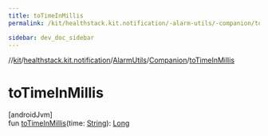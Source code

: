 ```yaml
---
title: toTimeInMillis
permalink: /kit/healthstack.kit.notification/-alarm-utils/-companion/to-time-in-millis.html

sidebar: dev_doc_sidebar
---
```

//[kit](../../../../kit.html)/[healthstack.kit.notification](../../index.html)/[AlarmUtils](../index.html)/[Companion](index.html)/[toTimeInMillis](to-time-in-millis.html)



# toTimeInMillis



[androidJvm]\
fun [toTimeInMillis](to-time-in-millis.html)(time: [String](https://kotlinlang.org/api/latest/jvm/stdlib/kotlin/-string/index.html)): [Long](https://kotlinlang.org/api/latest/jvm/stdlib/kotlin/-long/index.html)




